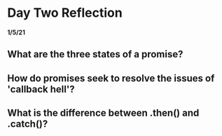 # Day Two Reflection
__1/5/21__

## What are the three states of a promise?

## How do promises seek to resolve the issues of 'callback hell'?

## What is the difference between .then() and .catch()?